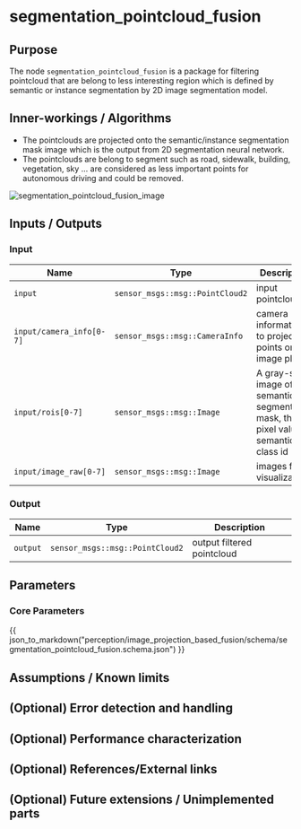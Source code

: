 # segmentation_pointcloud_fusion

## Purpose

The node `segmentation_pointcloud_fusion` is a package for filtering pointcloud that are belong to less interesting region which is defined by semantic or instance segmentation by 2D image segmentation model.

## Inner-workings / Algorithms

- The pointclouds are projected onto the semantic/instance segmentation mask image which is the output from 2D segmentation neural network.
- The pointclouds are belong to segment such as road, sidewalk, building, vegetation, sky ... are considered as less important points for autonomous driving and could be removed.

![segmentation_pointcloud_fusion_image](./images/segmentation_pointcloud_fusion.png)

## Inputs / Outputs

### Input

| Name                     | Type                            | Description                                                                            |
| ------------------------ | ------------------------------- | -------------------------------------------------------------------------------------- |
| `input`                  | `sensor_msgs::msg::PointCloud2` | input pointcloud                                                                       |
| `input/camera_info[0-7]` | `sensor_msgs::msg::CameraInfo`  | camera information to project 3d points onto image planes                              |
| `input/rois[0-7]`        | `sensor_msgs::msg::Image`       | A gray-scale image of semantic segmentation mask, the pixel value is semantic class id |
| `input/image_raw[0-7]`   | `sensor_msgs::msg::Image`       | images for visualization                                                               |

### Output

| Name     | Type                            | Description                |
| -------- | ------------------------------- | -------------------------- |
| `output` | `sensor_msgs::msg::PointCloud2` | output filtered pointcloud |

## Parameters

### Core Parameters

{{ json_to_markdown("perception/image_projection_based_fusion/schema/segmentation_pointcloud_fusion.schema.json") }}

## Assumptions / Known limits

<!-- Write assumptions and limitations of your implementation.

Example:
  This algorithm assumes obstacles are not moving, so if they rapidly move after the vehicle started to avoid them, it might collide with them.
  Also, this algorithm doesn't care about blind spots. In general, since too close obstacles aren't visible due to the sensing performance limit, please take enough margin to obstacles.
-->

## (Optional) Error detection and handling

<!-- Write how to detect errors and how to recover from them.

Example:
  This package can handle up to 20 obstacles. If more obstacles found, this node will give up and raise diagnostic errors.
-->

## (Optional) Performance characterization

<!-- Write performance information like complexity. If it wouldn't be the bottleneck, not necessary.

Example:

  ### Complexity

  This algorithm is O(N).

  ### Processing time

  ...
-->

## (Optional) References/External links

<!-- Write links you referred to when you implemented.

Example:
  [1] {link_to_a_thesis}
  [2] {link_to_an_issue}
-->

## (Optional) Future extensions / Unimplemented parts

<!-- Write future extensions of this package.

Example:
  Currently, this package can't handle the chattering obstacles well. We plan to add some probabilistic filters in the perception layer to improve it.
  Also, there are some parameters that should be global(e.g. vehicle size, max steering, etc.). These will be refactored and defined as global parameters so that we can share the same parameters between different nodes.
-->
